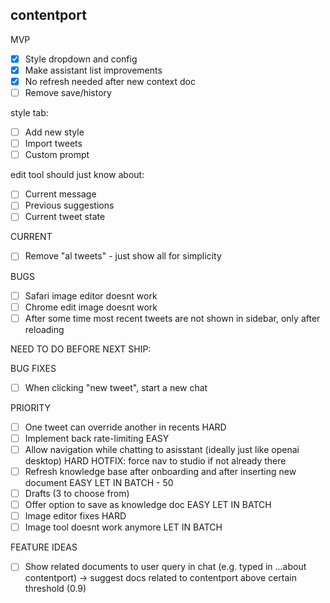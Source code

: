 ## contentport

MVP

- [x] Style dropdown and config
- [x] Make assistant list improvements
- [x] No refresh needed after new context doc
- [ ] Remove save/history

style tab:

- [ ] Add new style
- [ ] Import tweets
- [ ] Custom prompt

edit tool should just know about:

- [ ] Current message
- [ ] Previous suggestions
- [ ] Current tweet state

CURRENT

- [ ] Remove "al tweets" - just show all for simplicity

BUGS

- [ ] Safari image editor doesnt work
- [ ] Chrome edit image doesnt work
- [ ] After some time most recent tweets are not shown in sidebar, only after reloading

NEED TO DO BEFORE NEXT SHIP:

BUG FIXES

- [ ] When clicking "new tweet", start a new chat

PRIORITY

- [ ] One tweet can override another in recents HARD
- [ ] Implement back rate-limiting EASY
- [ ] Allow navigation while chatting to asisstant (ideally just like openai desktop) HARD
      HOTFIX: force nav to studio if not already there
- [ ] Refresh knowledge base after onboarding and after inserting new document EASY
      LET IN BATCH - 50
- [ ] Drafts (3 to choose from)
- [ ] Offer option to save as knowledge doc EASY
      LET IN BATCH
- [ ] Image editor fixes HARD
- [ ] Image tool doesnt work anymore
      LET IN BATCH

FEATURE IDEAS

- [ ] Show related documents to user query in chat (e.g. typed in ...about contentport) -> suggest docs related to contentport above certain threshold (0.9)
